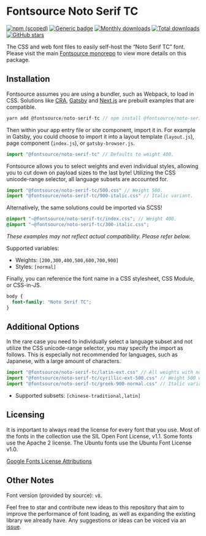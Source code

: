 # Fontsource Noto Serif TC

[![npm (scoped)](https://img.shields.io/npm/v/@fontsource/noto-serif-tc?color=brightgreen)](https://www.npmjs.com/package/@fontsource/noto-serif-tc) [![Generic badge](https://img.shields.io/badge/fontsource-passing-brightgreen)](https://github.com/fontsource/fontsource) [![Monthly downloads](https://badgen.net/npm/dm/@fontsource/noto-serif-tc)](https://github.com/fontsource/fontsource) [![Total downloads](https://badgen.net/npm/dt/@fontsource/noto-serif-tc)](https://github.com/fontsource/fontsource) [![GitHub stars](https://img.shields.io/github/stars/fontsource/fontsource.svg?style=social&label=Star)](https://github.com/fontsource/fontsource/stargazers)

The CSS and web font files to easily self-host the “Noto Serif TC” font. Please visit the main [Fontsource monorepo](https://github.com/fontsource/fontsource) to view more details on this package.

## Installation

Fontsource assumes you are using a bundler, such as Webpack, to load in CSS. Solutions like [CRA](https://create-react-app.dev/), [Gatsby](https://www.gatsbyjs.org/) and [Next.js](https://nextjs.org/) are prebuilt examples that are compatible.

```javascript
yarn add @fontsource/noto-serif-tc // npm install @fontsource/noto-serif-tc
```

Then within your app entry file or site component, import it in. For example in Gatsby, you could choose to import it into a layout template (`layout.js`), page component (`index.js`), or `gatsby-browser.js`.

```javascript
import "@fontsource/noto-serif-tc" // Defaults to weight 400.
```

Fontsource allows you to select weights and even individual styles, allowing you to cut down on payload sizes to the last byte! Utilizing the CSS unicode-range selector, all language subsets are accounted for.

```javascript
import "@fontsource/noto-serif-tc/500.css" // Weight 500.
import "@fontsource/noto-serif-tc/900-italic.css" // Italic variant.
```

Alternatively, the same solutions could be imported via SCSS!

```scss
@import "~@fontsource/noto-serif-tc/index.css"; // Weight 400.
@import "~@fontsource/noto-serif-tc/300-italic.css";
```

_These examples may not reflect actual compatibility. Please refer below._

Supported variables:

- Weights: `[200,300,400,500,600,700,900]`
- Styles: `[normal]`

Finally, you can reference the font name in a CSS stylesheet, CSS Module, or CSS-in-JS.

```css
body {
  font-family: "Noto Serif TC";
}
```

## Additional Options

In the rare case you need to individually select a language subset and not utilize the CSS unicode-range selector, you may specify the import as follows. This is especially not recommended for languages, such as Japanese, with a large amount of characters.

```javascript
import "@fontsource/noto-serif-tc/latin-ext.css" // All weights with normal style included.
import "@fontsource/noto-serif-tc/cyrillic-ext-500.css" // Weight 500 with normal style.
import "@fontsource/noto-serif-tc/greek-900-normal.css" // Italic variant.
```

- Supported subsets: `[chinese-traditional,latin]`

## Licensing

It is important to always read the license for every font that you use.
Most of the fonts in the collection use the SIL Open Font License, v1.1. Some fonts use the Apache 2 license. The Ubuntu fonts use the Ubuntu Font License v1.0.

[Google Fonts License Attributions](https://fonts.google.com/attribution)

## Other Notes

Font version (provided by source): `v8`.

Feel free to star and contribute new ideas to this repository that aim to improve the performance of font loading, as well as expanding the existing library we already have. Any suggestions or ideas can be voiced via an [issue](https://github.com/fontsource/fontsource/issues).
